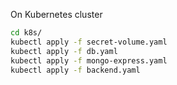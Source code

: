 On Kubernetes cluster
```bash
cd k8s/
kubectl apply -f secret-volume.yaml
kubectl apply -f db.yaml
kubectl apply -f mongo-express.yaml
kubectl apply -f backend.yaml
```